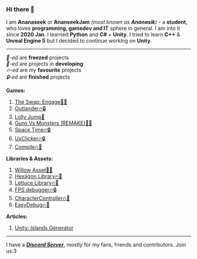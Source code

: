 ### Hi there 👋

I am **Ananaseek** or **AnanseekJam** *(most known as **Ananasik**)* - a **student**, who loves **programming, gamedev and IT** sphere in general. I am into it since **2020 Jan**. I learned **Python** and **C#** + **Unity**. I tried to learn **C++** & **Unreal Engine 5** but I decided to continue working on **Unity**.

<hr>

*🧊-ed* are **freezed** projects<br>
*🔨-ed* are projects in **developing**<br>
*🔥-ed* are my **favourite** projects<br>
*🔒-ed* are **finished** projects <br>

 **Games:**

1. <a href="https://ananasikdev.github.io/TheSwapEngageWeb/">The Swap: Engage🧊🔥</a><br/>
2. <a href="https://github.com/AnanasikDev/Outlander">Outlander🔥🔒</a><br/>
3. <a href="https://github.com/AnanasikDev/LollyJump">Lolly Jump🧊</a><br/>
4. <a href="https://github.com/AnanasikDev/Strategy">Guns Vs Monsters (REMAKE)🧊🔥</a><br/>
5. <a href="https://github.com/AnanasikDev/SpaceTime">Space Time🔥🔒</a><br/>
6. <a href="https://github.com/AnanasikDev/UxClicker">UxClicker🔥🔒</a><br/>
7. <a href="https://github.com/AnanasikDev/Compile">Compile🔥🔨</a><br/>
 
**Libraries & Assets:**

1. <a href="https://github.com/AnanasikDev/Willow">Willow Asset🧊🔥</a><br/>
2. <a href="https://github.com/AnanasikDev/Hexagon">Hexagon Library🔥🧊</a><br/>
3. <a href="https://github.com/AnanasikDev/Lettuce">Lettuce Library🔥🧊</a><br/>
4. <a href="https://github.com/AnanasikDev/FrameRateDebugger">FPS debugger🔥🔒</a><br/>
5. <a href="https://github.com/AnanasikDev/CharacterController">CharacterController🔥🧊</a><br/>
6. <a href="https://github.com/AnanasikDev/EasyDebug">EasyDebug🔥🔨</a><br/>

**Articles:**

1. <a href="https://gist.github.com/AnanasikDev/5428d58d26ef165ca74457f8ba163290">Unity: Islands Generator</a><br/>

<hr>

I have a ***<a href="https://discord.gg/HRB6KG8Xby">Discord Server</a>***, mostly for my fans, friends and contributors. Join us:3<br/>
